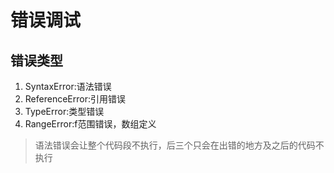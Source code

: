 # 错误调试
## 错误类型
1. SyntaxError:语法错误
3. ReferenceError:引用错误
2. TypeError:类型错误
4. RangeError:f范围错误，数组定义
> 语法错误会让整个代码段不执行，后三个只会在出错的地方及之后的代码不执行

